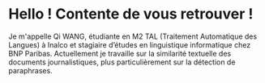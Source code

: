 # Hello ! Contente de vous retrouver !

Je m'appelle Qi WANG, étudiante en M2 TAL (Traitement Automatique des Langues) à Inalco et stagiaire d’études en linguistique informatique chez BNP Paribas. Actuellement je travaille sur la similarité textuelle des documents journalistiques, plus particulièrement sur la détection de paraphrases.
